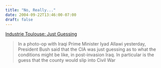 ```yaml
---
title: "No, Really..."
date: 2004-09-22T13:46:00-07:00
draft: false
---
```

[Industrie Toulouse: Just Guessing](https://web.archive.org/web/20040924085445/http://toulouse.amber.org/archives/2004/09/22/just_guessing.html "Industrie Toulouse: Just Guessing")

> In a photo-op with Iraqi Prime Minister Iyad Allawi yesterday, President Bush said that the CIA was just guessing as to what the conditions might be like, in post-invasion Iraq. In particular is the guess that the county would slip into Civil War
